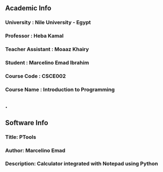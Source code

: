 ## Academic Info
### University        : Nile University - Egypt
### Professor         : Heba Kamal
### Teacher Assistant : Moaaz Khairy
### Student           : Marcelino Emad Ibrahim
### Course Code       : CSCE002
### Course Name       : Introduction to Programming
## .
## Software Info
### Title: PTools
### Author: Marcelino Emad
### Description: Calculator integrated with Notepad using Python
